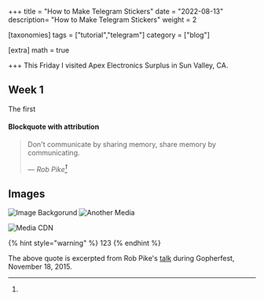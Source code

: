 +++
title = "How to Make Telegram Stickers"
date = "2022-08-13"
description= "How to Make Telegram Stickers"
weight = 2

[taxonomies]
tags = ["tutorial","telegram"]
category = ["blog"]

[extra]
math = true


+++
This Friday I visited Apex Electronics Surplus in Sun Valley, CA.
## Week 1

The first 

#### Blockquote with attribution

> Don't communicate by sharing memory, share memory by communicating.</p> —
> <cite>Rob Pike[^1]</cite>



## Images

![Image Backgorund](../assets/test.png) 
![Another Media]()

![Media CDN](https://plchldr.co/i/1280x720?bg=2ecc40)

{% hint style="warning" %} 123 {% endhint %}

[^1]:
The above quote is excerpted from Rob Pike's
[talk](https://www.youtube.com/watch?v=PAAkCSZUG1c) during Gopherfest,
November 18, 2015.
